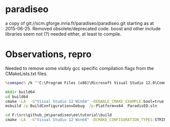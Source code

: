 # paradiseo

a copy of git://scm.gforge.inria.fr/paradiseo/paradiseo.git starting as at 2015-06-25. Removed obsolete/deprecated code. boost and other include libraries seem not (?) needed either, at least to compile.

# Observations, repro

Needed to remove some visibly gcc specific compilation flags from the CMakeLists.txt files.

```cmd
%comspec% /k ""C:\Program Files (x86)\Microsoft Visual Studio 12.0\Common7\Tools\VsDevCmd.bat""
```

```cmd
mkdir build64
cd build64
cmake -LA  -G"Visual Studio 12 Win64" -DENABLE_CMAKE_EXAMPLE:bool=true -DCMAKE_CONFIGURATION_TYPES:STRING=Debug;Release ..
msbuild /p:BuildConfiguration=Debug  /p:Platform=x64  ParadisEO.sln
```


```cmd
cd F:\src\github_jm\paradiseo\eo\tutorial\build
cmake -LA  -G"Visual Studio 12 Win64" -DCMAKE_CONFIGURATION_TYPES:STRING=Debug;Release ..
```